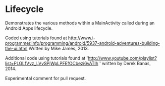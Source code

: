 Lifecycle
=========

Demonstrates the various methods within a MainActivity called during an Android Apps lifecycle.

Coded using tutorials found at http://www.i-programmer.info/programming/android/5937-android-adventures-building-the-ui.html
Written by Mike James, 2013.

Additional code using tutorials found at 'http://www.youtube.com/playlist?list=PLGLfVvz_LVvSPjWpLPFEfOCbezi6vATIh ' 
written by Derek Banas, 2014.

Experimental comment for pull request.
